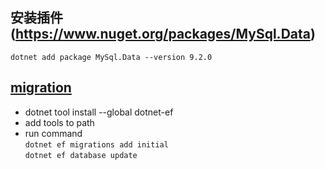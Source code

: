 ## 安装插件 (https://www.nuget.org/packages/MySql.Data)  
`dotnet add package MySql.Data --version 9.2.0`

## [migration](http://stackoverflow.com/questions/45382536/how-to-enable-migrations-in-visual-studio-for-mac)
- dotnet tool install --global dotnet-ef  
- add tools to path  
- run command  
`dotnet ef migrations add initial`  
`dotnet ef database update`
